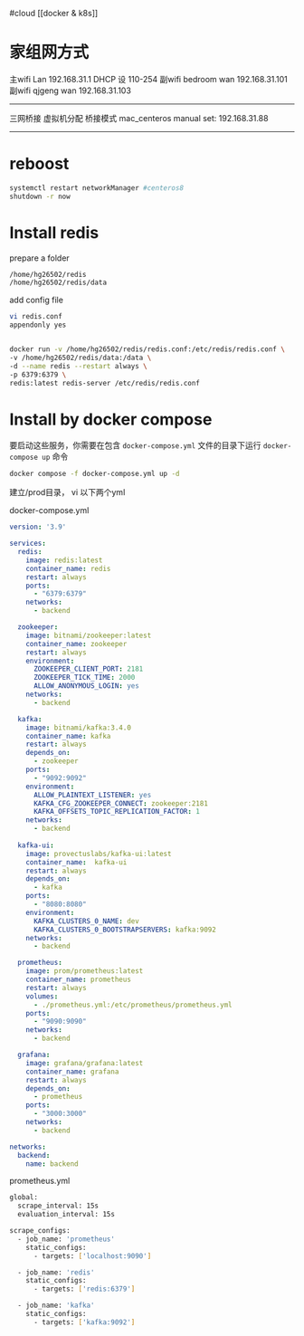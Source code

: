#cloud [[docker & k8s]]
# 家组网方式
主wifi Lan 192.168.31.1
DHCP 设 110-254
副wifi bedroom wan 192.168.31.101
副wifi qjgeng wan 192.168.31.103

---
三网桥接
虚拟机分配
桥接模式 mac_centeros manual set:
192.168.31.88

---
# reboost
```sh
systemctl restart networkManager #centeros8
shutdown -r now

```
# Install redis
prepare a folder
```sh
/home/hg26502/redis
/home/hg26502/redis/data
```

add config file

```sh
vi redis.conf
appendonly yes


docker run -v /home/hg26502/redis/redis.conf:/etc/redis/redis.conf \
-v /home/hg26502/redis/data:/data \
-d --name redis --restart always \
-p 6379:6379 \
redis:latest redis-server /etc/redis/redis.conf
```



# Install by docker compose

要启动这些服务，你需要在包含 `docker-compose.yml` 文件的目录下运行 `docker-compose up` 命令

```sh
docker compose -f docker-compose.yml up -d
```

建立/prod目录， vi 以下两个yml

docker-compose.yml

```yml
version: '3.9'

services:
  redis:
    image: redis:latest
    container_name: redis
    restart: always
    ports:
      - "6379:6379"
    networks:
      - backend

  zookeeper:
    image: bitnami/zookeeper:latest
    container_name: zookeeper
    restart: always
    environment:
      ZOOKEEPER_CLIENT_PORT: 2181
      ZOOKEEPER_TICK_TIME: 2000
      ALLOW_ANONYMOUS_LOGIN: yes
    networks:
      - backend

  kafka:
    image: bitnami/kafka:3.4.0
    container_name: kafka
    restart: always
    depends_on:
      - zookeeper
    ports:
      - "9092:9092"
    environment:
      ALLOW_PLAINTEXT_LISTENER: yes
      KAFKA_CFG_ZOOKEEPER_CONNECT: zookeeper:2181
      KAFKA_OFFSETS_TOPIC_REPLICATION_FACTOR: 1
    networks:
      - backend
  
  kafka-ui:
    image: provectuslabs/kafka-ui:latest
    container_name:  kafka-ui
    restart: always
    depends_on:
      - kafka
    ports:
      - "8080:8080"
    environment:
      KAFKA_CLUSTERS_0_NAME: dev
      KAFKA_CLUSTERS_0_BOOTSTRAPSERVERS: kafka:9092
    networks:
      - backend

  prometheus:
    image: prom/prometheus:latest
    container_name: prometheus
    restart: always
    volumes:
      - ./prometheus.yml:/etc/prometheus/prometheus.yml
    ports:
      - "9090:9090"
    networks:
      - backend

  grafana:
    image: grafana/grafana:latest
    container_name: grafana
    restart: always
    depends_on:
      - prometheus
    ports:
      - "3000:3000"
    networks:
      - backend

networks:
  backend:
    name: backend
```



prometheus.yml

```sh
global:
  scrape_interval: 15s
  evaluation_interval: 15s

scrape_configs:
  - job_name: 'prometheus'
    static_configs:
      - targets: ['localhost:9090']

  - job_name: 'redis'
    static_configs:
      - targets: ['redis:6379']

  - job_name: 'kafka'
    static_configs:
      - targets: ['kafka:9092']
```


